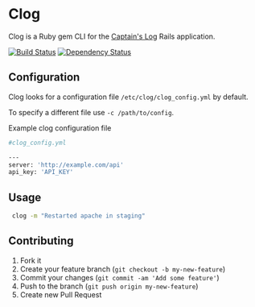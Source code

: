 # Clog

Clog is a Ruby gem CLI for the [Captain's Log](https://github.com/pwelch/captains_log) Rails application.

[![Build Status](https://secure.travis-ci.org/pwelch/clog-ruby.png)](http://travis-ci.org/pwelch/clog-ruby)
[![Dependency Status](https://gemnasium.com/pwelch/clog-ruby.png)](https://gemnasium.com/pwelch/clog-ruby)

## Configuration

Clog looks for a configuration file `/etc/clog/clog_config.yml` by default.

To specify a different file use `-c /path/to/config`.

Example clog configuration file

```bash
#clog_config.yml

---
server: 'http://example.com/api'
api_key: 'API_KEY'
```

## Usage

```bash
 clog -m "Restarted apache in staging"
```

## Contributing

1. Fork it
2. Create your feature branch (`git checkout -b my-new-feature`)
3. Commit your changes (`git commit -am 'Add some feature'`)
4. Push to the branch (`git push origin my-new-feature`)
5. Create new Pull Request
